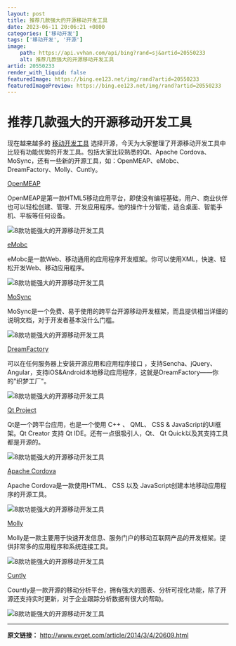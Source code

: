```yaml
---
layout: post
title: 推荐几款强大的开源移动开发工具
date: 2023-06-11 20:06:21 +0800
categories: ['移动开发']
tags: ['移动开发', '开源']
image:
    path: https://api.vvhan.com/api/bing?rand=sj&artid=20550233
    alt: 推荐几款强大的开源移动开发工具
artid: 20550233
render_with_liquid: false
featuredImage: https://bing.ee123.net/img/rand?artid=20550233
featuredImagePreview: https://bing.ee123.net/img/rand?artid=20550233
---
```


# 推荐几款强大的开源移动开发工具

现在越来越多的
[移动开发工具](http://www.evget.com/product/2063)
选择开源，今天为大家整理了开源移动开发工具中比较有功能优势的开发工具。包括大家比较熟悉的Qt、Apache Cordova、MoSync，还有一些新的开源工具，如：OpenMEAP、eMobc、DreamFactory、Molly、Cuntly。

[OpenMEAP](http://www.openmeap.com/)

OpenMEAP是第一款HTML5移动应用平台，即使没有编程基础，用户、商业伙伴也可以轻松创建、管理、开发应用程序。他的操作十分智能，适合桌面、智能手机、平板等任何设备。

![8款功能强大的开源移动开发工具](https://i-blog.csdnimg.cn/blog_migrate/acdad7f7a7b58f5a74f3134f8e268750.jpeg)

[eMobc](http://www.emobc.com/)

eMobc是一款Web、移动通用的应用程序开发框架。你可以使用XML，快速、轻松开发Web、移动应用程序。

![8款功能强大的开源移动开发工具](https://i-blog.csdnimg.cn/blog_migrate/4ca92b774fff4955c3b67d365860399f.jpeg)

[MoSync](http://www.mosync.com/)

MoSync是一个免费、易于使用的跨平台开源移动开发框架，而且提供相当详细的说明文档，对于开发者基本没什么门槛。

![8款功能强大的开源移动开发工具](https://i-blog.csdnimg.cn/blog_migrate/bd3f385521e9d80852bf90ee079e6975.jpeg)

[DreamFactory](https://www.dreamfactory.com/)

可以在任何服务器上安装开源应用和应用程序接口 ，支持Sencha、jQuery、Angular，支持iOS&Android本地移动应用程序，这就是DreamFactory——你的"织梦工厂"。

![8款功能强大的开源移动开发工具](https://i-blog.csdnimg.cn/blog_migrate/116d040b0329e3486711dd81baf273cf.jpeg)

[Qt Project](http://qt-project.org/)

Qt是一个跨平台应用，也是一个使用 C++ 、 QML、 CSS & JavaScript的UI框架。Qt Creator 支持 Qt IDE。还有一点很吸引人，Qt、 Qt Quick以及其支持工具都是开源的。

![8款功能强大的开源移动开发工具](https://i-blog.csdnimg.cn/blog_migrate/45e68ec042de01c0e1725d1560730f89.jpeg)

[Apache Cordova](https://cordova.apache.org/)

Apache Cordova是一款使用HTML、 CSS 以及 JavaScript创建本地移动应用程序的开源工具。

![8款功能强大的开源移动开发工具](https://i-blog.csdnimg.cn/blog_migrate/cd46be70211ff26351d927139cb88eec.jpeg)

[Molly](http://mollyproject.org/)

Molly是一款主要用于快速开发信息、服务门户的移动互联网产品的开发框架。提供非常多的应用程序和系统连接工具。

![8款功能强大的开源移动开发工具](https://i-blog.csdnimg.cn/blog_migrate/6386926783431caf8e557774aedb17f9.jpeg)

[Cuntly](https://count.ly/)

Countly是一款开源的移动分析平台，拥有强大的图表、分析可视化功能，除了开源还支持实时更新，对于企业跟踪分析数据有很大的帮助。

![8款功能强大的开源移动开发工具](https://i-blog.csdnimg.cn/blog_migrate/b6b3b1ff7fb801f9793040413277ca43.jpeg)

---

**原文链接：**
<http://www.evget.com/article/2014/3/4/20609.html>